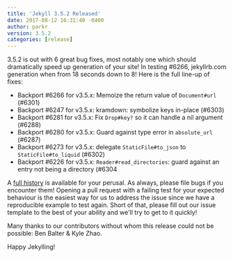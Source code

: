 ```yaml
---
title: 'Jekyll 3.5.2 Released'
date: 2017-08-12 16:31:40 -0400
author: parkr
version: 3.5.2
categories: [release]
---
```


3.5.2 is out with 6 great bug fixes, most notably one which should dramatically speed up generation of your site! In testing #6266, jekyllrb.com generation when from 18 seconds down to 8! Here is the full line-up of fixes:

  * Backport #6266 for v3.5.x: Memoize the return value of `Document#url` (#6301)
  * Backport #6247 for v3.5.x: kramdown: symbolize keys in-place (#6303)
  * Backport #6281 for v3.5.x: Fix `Drop#key?` so it can handle a nil argument (#6288)
  * Backport #6280 for v3.5.x: Guard against type error in `absolute_url` (#6287)
  * Backport #6273 for v3.5.x: delegate `StaticFile#to_json` to `StaticFile#to_liquid` (#6302)
  * Backport #6226 for v3.5.x: `Reader#read_directories`: guard against an entry not being a directory (#6304

A [full history](/docs/history/#v3-5-2) is available for your perusal. As always, please file bugs if you encounter them! Opening a pull request with a failing test for your expected behaviour is the easiest way for us to address the issue since we have a reproducible example to test again. Short of that, please fill out our issue template to the best of your ability and we'll try to get to it quickly!

Many thanks to our contributors without whom this release could not be
possible: Ben Balter & Kyle Zhao.

Happy Jekylling!
